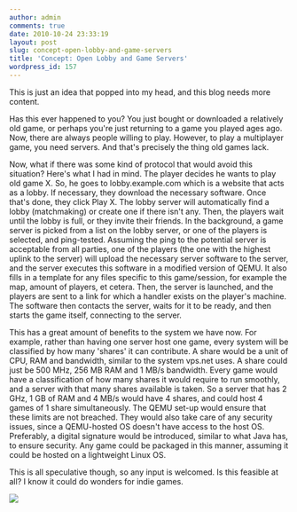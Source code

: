 ```yaml
---
author: admin
comments: true
date: 2010-10-24 23:33:19
layout: post
slug: concept-open-lobby-and-game-servers
title: 'Concept: Open Lobby and Game Servers'
wordpress_id: 157
---
```


This is just an idea that popped into my head, and this blog needs more content.

Has this ever happened to you? You just bought or downloaded a relatively old game, or perhaps you're just returning to a game you played ages ago. Now, there are always people willing to play. However, to play a multiplayer game, you need servers. And that's precisely the thing old games lack.

<!-- more -->

Now, what if there was some kind of protocol that would avoid this situation? Here's what I had in mind. The player decides he wants to play old game X. So, he goes to lobby.example.com which is a website that acts as a lobby. If necessary, they download the necessary software. Once that's done, they click Play X. The lobby server will automatically find a lobby (matchmaking) or create one if there isn't any. Then, the players wait until the lobby is full, or they invite their friends. In the background, a game server is picked from a list on the lobby server, or one of the players is selected, and ping-tested. Assuming the ping to the potential server is acceptable from all parties, one of the players (the one with the highest uplink to the server) will upload the necessary server software to the server, and the server executes this software in a modified version of QEMU. It also fills in a template for any files specific to this game/session, for example the map, amount of players, et cetera. Then, the server is launched, and the players are sent to a link for which a handler exists on the player's machine. The software then contacts the server, waits for it to be ready, and then starts the game itself, connecting to the server.

This has a great amount of benefits to the system we have now. For example, rather than having one server host one game, every system will be classified by how many 'shares' it can contribute. A share would be a unit of CPU, RAM and bandwidth, similar to the system vps.net uses. A share could just be 500 MHz, 256 MB RAM and 1 MB/s bandwidth. Every game would have a classification of how many shares it would require to run smoothly, and a server with that many shares available is taken. So a server that has 2 GHz, 1 GB of RAM and 4 MB/s would have 4 shares, and could host 4 games of 1 share simultaneously. The QEMU set-up would ensure that these limits are not breached. They would also take care of any security issues, since a QEMU-hosted OS doesn't have access to the host OS. Preferably, a digital signature would be introduced, similar to what Java has, to ensure security. Any game could be packaged in this manner, assuming it could be hosted on a lightweight Linux OS.

This is all speculative though, so any input is welcomed. Is this feasible at all? I know it could do wonders for indie games.

[![](http://ardaxi.com/wp-content/uploads/2010/10/v2wrB1-150x150.png)](http://ardaxi.com/wp-content/uploads/2010/10/v2wrB1.png)
